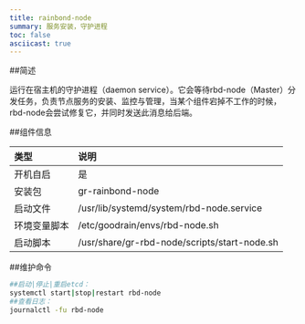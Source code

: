 ```yaml
---
title: rainbond-node
summary: 服务安装，守护进程
toc: false
asciicast: true
---
```


<div id="toc"></div>

##简述

运行在宿主机的守护进程（daemon service）。它会等待rbd-node（Master）分发任务，负责节点服务的安装、监控与管理，当某个组件宕掉不工作的时候，rbd-node会尝试修复它，并同时发送此消息给后端。

##组件信息

| 类型     | 说明                                       |
| :----- | :--------------------------------------- |
| 开机自启   | 是                                        |
| 安装包    | gr-rainbond-node                         |
| 启动文件   | /usr/lib/systemd/system/rbd-node.service |
| 环境变量脚本 | /etc/goodrain/envs/rbd-node.sh           |
| 启动脚本   | /usr/share/gr-rbd-node/scripts/start-node.sh |

##维护命令

```bash
##启动|停止|重启etcd：
systemctl start|stop|restart rbd-node
##查看日志：
journalctl -fu rbd-node
```

